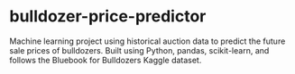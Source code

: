 # bulldozer-price-predictor
Machine learning project using historical auction data to predict the future sale prices of bulldozers. Built using Python, pandas, scikit-learn, and follows the Bluebook for Bulldozers Kaggle dataset.
